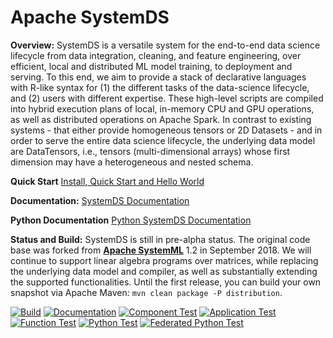 <!--
{% comment %}
Licensed to the Apache Software Foundation (ASF) under one or more
contributor license agreements.  See the NOTICE file distributed with
this work for additional information regarding copyright ownership.
The ASF licenses this file to you under the Apache License, Version 2.0
(the "License"); you may not use this file except in compliance with
the License.  You may obtain a copy of the License at

http://www.apache.org/licenses/LICENSE-2.0

Unless required by applicable law or agreed to in writing, software
distributed under the License is distributed on an "AS IS" BASIS,
WITHOUT WARRANTIES OR CONDITIONS OF ANY KIND, either express or implied.
See the License for the specific language governing permissions and
limitations under the License.
{% end comment %}
-->

# Apache SystemDS

**Overview:** SystemDS is a versatile system for the end-to-end data science lifecycle from data integration, cleaning,
and feature engineering, over efficient, local and distributed ML model training, to deployment and serving. To this
end, we aim to provide a stack of declarative languages with R-like syntax for (1) the different tasks of the data-science
lifecycle, and (2) users with different expertise. These high-level scripts are compiled into hybrid execution plans of 
local, in-memory CPU and GPU operations, as well as distributed operations on Apache Spark. In contrast to existing 
systems - that either provide homogeneous tensors or 2D Datasets - and in order to serve the entire data science lifecycle,
the underlying data model are DataTensors, i.e., tensors (multi-dimensional arrays) whose first dimension may have a 
heterogeneous and nested schema.

**Quick Start** [Install, Quick Start and Hello World](/bin/README.md)

**Documentation:** [SystemDS Documentation](/docs/README.md)

**Python Documentation** [Python SystemDS Documentation](https://damslab.github.io/docs/sysdspython/index.html)

**Status and Build:** SystemDS is still in pre-alpha status. The original code base was forked from 
[**Apache SystemML**](http://systemml.apache.org/) 1.2 in September 2018. We will continue to support linear algebra 
programs over matrices, while replacing the underlying data model and compiler, as well as substantially extending the 
supported functionalities. Until the first release, you can build your own snapshot via Apache Maven:
 `mvn clean package -P distribution`.
  
[![Build](https://github.com/apache/systemml/workflows/Build/badge.svg?branch=master&event=push)](https://github.com/apache/systemml/actions?query=workflow%3A%22Build%22+branch%3Amaster+event%3Apush)
[![Documentation](https://github.com/apache/systemml/workflows/Documentation/badge.svg?branch=master&event=push)](https://github.com/apache/systemml/actions?query=workflow%3ADocumentation+branch%3Amaster+event%3Apush)
[![Component Test](https://github.com/apache/systemml/workflows/Component%20Test/badge.svg?branch=master&event=push)](https://github.com/apache/systemml/actions?query=workflow%3A%22Component+Test%22+branch%3Amaster+event%3Apush)
[![Application Test](https://github.com/apache/systemml/workflows/Application%20Test/badge.svg?branch=master&event=push)](https://github.com/apache/systemml/actions?query=workflow%3A%22Application+Test%22+branch%3Amaster+event%3Apush)
[![Function Test](https://github.com/apache/systemml/workflows/Function%20Test/badge.svg?branch=master&event=push)](https://github.com/apache/systemml/actions?query=workflow%3A%22Function+Test%22+branch%3Amaster+event%3Apush)
[![Python Test](https://github.com/apache/systemml/workflows/Python%20Test/badge.svg?branch=master&event=push)](https://github.com/apache/systemml/actions?query=workflow%3A%22Python+Test%22+branch%3Amaster+event%3Apush)
[![Federated Python Test](https://github.com/apache/systemml/workflows/Federated%20Python%20Test/badge.svg?branch=master&event=push)](https://github.com/apache/systemml/actions?query=workflow%3A%22Federated+Python+Test%22+branch%3Amaster+event%3Apush)
